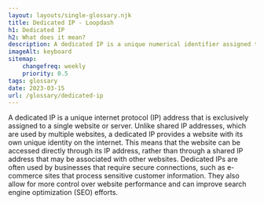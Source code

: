 ```yaml
--- 
layout: layouts/single-glossary.njk
title: Dedicated IP - Loopdash
h1: Dedicated IP
h2: What does it mean?
description: A dedicated IP is a unique numerical identifier assigned to a specific website hosted on a server, allowing for secure and reliable access to the site without interference from other websites sharing the same IP address.
imageAlt: keyboard
sitemap:
	changefreq: weekly
	priority: 0.5
tags: glossary
date: 2023-03-15
url: /glossary/dedicated-ip
---
```


A dedicated IP is a unique internet protocol (IP) address that is exclusively assigned to a single website or server. Unlike shared IP addresses, which are used by multiple websites, a dedicated IP provides a website with its own unique identity on the internet. This means that the website can be accessed directly through its IP address, rather than through a shared IP address that may be associated with other websites. Dedicated IPs are often used by businesses that require secure connections, such as e-commerce sites that process sensitive customer information. They also allow for more control over website performance and can improve search engine optimization (SEO) efforts.
